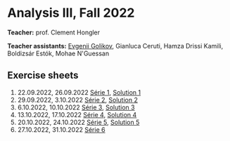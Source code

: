# Analysis III, Fall 2022

**Teacher:** prof. Clement Hongler

**Teacher assistants:** <u>Evgenii Golikov</u>, Gianluca Ceruti, Hamza Drissi Kamili, Boldizsár Estók, Mohae N'Guessan

## Exercise sheets

1. 22.09.2022, 26.09.2022 [Série 1](/ex1.pdf), [Solution 1](/solution1.pdf)
2. 29.09.2022, 3.10.2022 [Série 2](/ex2.pdf), [Solution 2](/solution2.pdf)
3. 6.10.2022, 10.10.2022 [Série 3](/ex3.pdf), [Solution 3](/solution3.pdf)
4. 13.10.2022, 17.10.2022 [Série 4](/ex4.pdf), [Solution 4](/solution4.pdf)
4. 20.10.2022, 24.10.2022 [Série 5](/ex5.pdf), [Solution 5](/solution5.pdf)
4. 27.10.2022, 31.10.2022 [Série 6](/ex6.pdf)
